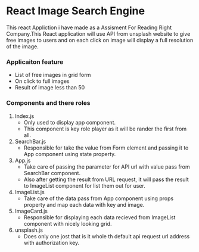 # React Image Search Engine

This react Appliction i have made as a Assisment For Reading Right Company.This React application will use API from unsplash website to give free images to users and on each click on image will display a full resolution of the image.

### Applicaiton feature

* List of free images in grid form
* On click to full images
* Result of image less than 50

### Components and there roles

1. Index.js
	- Only used to display app component.
	- This component is key role player as it will be rander the first from all.
2. SearchBar.js
	- Responsible for take the value from Form element and passing it to App component using state property. 
3. App.js
	- Take care of passing the parameter for API url with value pass from SearchBar component.
	- Also after getting the result from URL request, it will pass the result to ImageList component for list them out for user.
4. ImageList.js
	- Take care of the data pass from App component using props property and map each data with key and image.
5. ImageCard.js 
	- Responsible for displaying each data recieved from ImageList component with nicely looking grid. 
6. unsplash.js
	- Does only one jost that is it whole th default api request url address with authorization key. 


